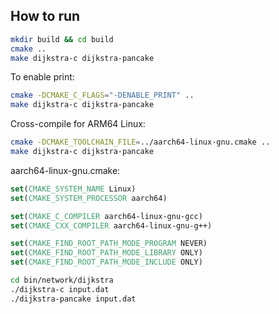## How to run
```bash
mkdir build && cd build
cmake ..
make dijkstra-c dijkstra-pancake
```

To enable print:
```bash
cmake -DCMAKE_C_FLAGS="-DENABLE_PRINT" ..
make dijkstra-c dijkstra-pancake
```

Cross-compile for ARM64 Linux:
```bash
cmake -DCMAKE_TOOLCHAIN_FILE=../aarch64-linux-gnu.cmake ..
make dijkstra-c dijkstra-pancake
```

aarch64-linux-gnu.cmake:
```cmake
set(CMAKE_SYSTEM_NAME Linux)
set(CMAKE_SYSTEM_PROCESSOR aarch64)

set(CMAKE_C_COMPILER aarch64-linux-gnu-gcc)
set(CMAKE_CXX_COMPILER aarch64-linux-gnu-g++)

set(CMAKE_FIND_ROOT_PATH_MODE_PROGRAM NEVER)
set(CMAKE_FIND_ROOT_PATH_MODE_LIBRARY ONLY)
set(CMAKE_FIND_ROOT_PATH_MODE_INCLUDE ONLY)
```

```bash
cd bin/network/dijkstra
./dijkstra-c input.dat
./dijkstra-pancake input.dat
```
